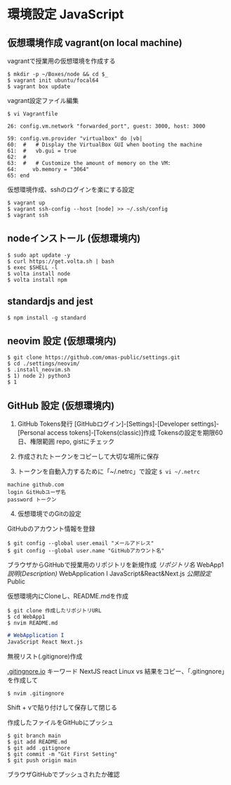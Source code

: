 # 環境設定 JavaScript 

## 仮想環境作成 vagrant(on local machine)

vagrantで授業用の仮想環境を作成する
``` terminal
$ mkdir -p ~/Boxes/node && cd $_
$ vagrant init ubuntu/focal64
$ vagrant box update
```

vagrant設定ファイル編集
``` terminal
$ vi Vagrantfile
```

``` Vagrantfile
26: config.vm.network "forwarded_port", guest: 3000, host: 3000

59: config.vm.provider "virtualbox" do |vb|
60:  #   # Display the VirtualBox GUI when booting the machine
61:  #   vb.gui = true
62:  #
63:  #   # Customize the amount of memory on the VM:
64:     vb.memory = "3064"
65: end
```

仮想環境作成、sshのログインを楽にする設定
``` terminal
$ vagrant up
$ vagrant ssh-config --host [node] >> ~/.ssh/config
$ vagrant ssh
```


## nodeインストール (仮想環境内)

``` terminal
$ sudo apt update -y
$ curl https://get.volta.sh | bash
$ exec $SHELL -l
$ volta install node
$ volta install npm
```

## standardjs and jest

``` terminal
$ npm install -g standard
```

## neovim 設定 (仮想環境内)

``` terminal
$ git clone https://github.com/omas-public/settings.git
$ cd ./settings/neovim/
$ .install_neovim.sh
$ 1) node 2) python3
$ 1
```

## GitHub 設定 (仮想環境内)

1. GitHub Tokens発行
    [GitHubログイン]-[Settings]-[Developer settings]-[Personal access tokens]-[Tokens(classic)]作成
    Tokensの設定を期限60日、権限範囲 repo, gistにチェック

2. 作成されたトークンをコピーして大切な場所に保存

3. トークンを自動入力するために「~/.netrc」で設定
`$ vi ~/.netrc`

``` .netrc
machine github.com
login GitHubユーザ名
password トークン
```

4. 仮想環境でのGitの設定

GitHubのアカウント情報を登録
``` terminal
$ git config --global user.email "メールアドレス"
$ git config --global user.name "GitHubアカウント名"
```

ブラウザからGitHubで授業用のリポジトリを新規作成
*リポジトリ名* WebApp1
*説明(Description)* WebApplication I JavaScript&React&Next.js
*公開設定* Public

仮想環境内にCloneし、README.mdを作成
``` terminal
$ git clone 作成したリポジトリURL
$ cd WebApp1
$ nvim README.md
```

``` README.md
# WebApplication I
JavaScript React Next.js
```

無視リスト(.gitignore)作成

[.gitingnore.io](https://www.toptal.com/developers/gitignore)
キーワード NextJS react Linux vs
結果をコピー、「.gitingnore」を作成して
``` terminal
$ nvim .gitingnore
```
Shift + vで貼り付けして保存して閉じる

作成したファイルをGitHubにプッシュ
``` terminal
$ git branch main
$ git add README.md
$ git add .gitignore
$ git commit -m "Git First Setting"
$ git push origin main
```

ブラウザGitHubでプッシュされたか確認